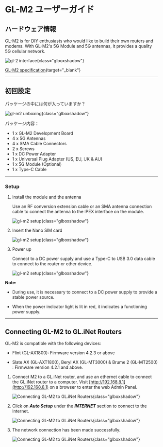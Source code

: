 # GL-M2 ユーザーガイド

## ハードウェア情報

GL-M2 is for DIY enthusiasts who would like to build their own routers and modems. With GL-M2's 5G Module and 5G antennas, it provides a quality 5G cellular network.

![gl-2 interface](https://static.gl-inet.com/docs/router/en/4/user_guide/gl-m2/hardware_info/gl-m2_interface.jpg){class="glboxshadow"}

[GL-M2 specification](https://www.gl-inet.com/products/gl-m2/#specs){target="_blank"}

---

## 初回設定

パッケージの中には何が入っていますか？

![gl-m2 unboxing](https://static.gl-inet.com/docs/router/en/4/user_guide/gl-m2/first_time_setup/m2_unboxing.jpg){class="glboxshadow"}

パッケージ内容：

- 1 x GL-M2 Development Board
- 4 x 5G Antennas
- 4 x SMA Cable Connectors
- 2 x Screws
- 1 x DC Power Adapter
- 1 x Universal Plug Adapter (US, EU, UK & AU)
- 1 x 5G Module (Optional)
- 1 x Type-C Cable

---

### Setup

1. Install the module and the antenna

    Use an RF conversion extension cable or an SMA antenna connection cable to connect the antenna to the IPEX interface on the module. 

    ![gl-m2 setup](https://static.gl-inet.com/docs/router/en/4/user_guide/gl-m2/first_time_setup/m2_setup_1.jpg){class="glboxshadow"}

2. Insert the Nano SIM card

    ![gl-m2 setup](https://static.gl-inet.com/docs/router/en/4/user_guide/gl-m2/first_time_setup/m2_setup_2.jpg){class="glboxshadow"}

3. Power up

    Connect to a DC power supply and use a Type-C to USB 3.0 data cable to connect to the router or other device.

    ![gl-m2 setup](https://static.gl-inet.com/docs/router/en/4/user_guide/gl-m2/first_time_setup/m2_setup_3.jpg){class="glboxshadow"}

**Note:**

  - During use, it is necessary to connect to a DC power supply to provide a stable power source.

  - When the power indicator light is lit in red, it indicates a functioning power supply.

---

## Connecting GL-M2 to GL.iNet Routers

GL-M2 is compatible with the following devices:

- Flint (GL-AX1800): Firmware version 4.2.3 or above

- Slate AX (GL-AXT1800), Beryl AX (GL-MT3000) & Brume 2 (GL-MT2500) : Firmware version 4.2.1 and above.

<span></span>

1. Connect M2 to a GL.iNet router, and use an ethernet cable to connect the GL.iNet router to a computer. Visit [http://192.168.8.1](http://192.168.8.1) on a browser to enter the web Admin Panel.

    ![Connecting GL-M2 to GL.iNet Routers](https://static.gl-inet.com/docs/router/en/4/user_guide/gl-m2/first_time_setup/m2_with-mt3000_1.png){class="glboxshadow"}

2. Click on ***Auto Setup*** under the ***INTERNET*** section to connect to the Internet.

    ![Connecting GL-M2 to GL.iNet Routers](https://static.gl-inet.com/docs/router/en/4/user_guide/gl-m2/first_time_setup/m2_with-mt3000_2.png){class="glboxshadow"}

3. The network connection has been made successfully. 

    ![Connecting GL-M2 to GL.iNet Routers](https://static.gl-inet.com/docs/router/en/4/user_guide/gl-m2/first_time_setup/m2_with-mt3000_3.png){class="glboxshadow"}
